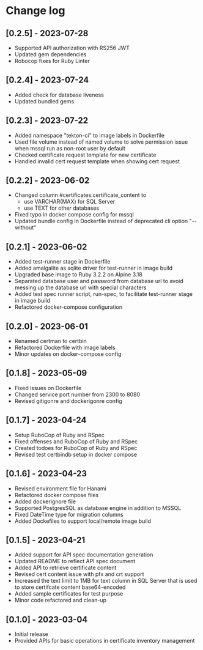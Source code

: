 # Change log

## [0.2.5] - 2023-07-28

  * Supported API authorization with RS256 JWT
  * Updated gem dependencies
  * Robocop fixes for Ruby Linter

## [0.2.4] - 2023-07-24

  * Added check for database liveness
  * Updated bundled gems

## [0.2.3] - 2023-07-22

  * Added namespace "tekton-ci" to image labels in Dockerfile
  * Used file volume instead of named volume to solve permission issue when mssql run as non-root user by default
  * Checked certificate request template for new certificate
  * Handled invalid cert request template when showing cert request

## [0.2.2] - 2023-06-02

  * Changed column #certificates.certificate_content to
    * use VARCHAR(MAX) for SQL Server
    * use TEXT for other databases
  * Fixed typo in docker compose config for mssql
  * Updated bundle config in Dockerfile instead of deprecated cli option "--without"

## [0.2.1] - 2023-06-02

  * Added test-runner stage in Dockerfile
  * Added amalgalite as sqlite driver for test-runner in image build
  * Upgraded base image to Ruby 3.2.2 on Alpine 3.18
  * Separated database user and password from database url to avoid messing up the database url with special characters
  * Added test spec runner script, run-spec, to facilitate test-runner stage in image build
  * Refactored docker-compose configuration
  
## [0.2.0] - 2023-06-01

  * Renamed certman to certbin
  * Refactored Dockerfile with image labels
  * Minor updates on docker-compose config

## [0.1.8] - 2023-05-09

  * Fixed issues on Dockerfile
  * Changed service port number from 2300 to 8080
  * Revised gitigonre and dockerigonre config

## [0.1.7] - 2023-04-24

  * Setup RuboCop of Ruby and RSpec
  * Fixed offenses and RuboCop of Ruby and RSpec
  * Created todoes for RuboCop of Ruby and RSpec
  * Revised test certbindb setup in docker compose

## [0.1.6] - 2023-04-23

  * Revised environment file for Hanami
  * Refactored docker compose files
  * Added dockerignore file
  * Supported PostgresSQL as database engine in addition to MSSQL
  * Fixed DateTime type for migration columns
  * Added Dockefiles to support local/remote image build

## [0.1.5] - 2023-04-21

  * Added support for API spec documentation generation
  * Updated README to reflect API spec document
  * Added API to retrieve certificate content
  * Revised cert content issue with pfx and crt support
  * Increased the text limit to 1MB for text column in SQL Server that is used to store certifcate content base64-encoded
  * Added sample certificates for test purpose
  * Minor code refactored and clean-up

## [0.1.0] - 2023-03-04

  * Initial release
  * Provided APIs for basic operations in certificate inventory management
